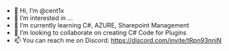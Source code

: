 - 👋 Hi, I’m @cent1x
- 👀 I’m interested in ...
- 🌱 I’m currently learning C#, AZURE, Sharepoint Management
- 💞️ I’m looking to collaborate on creating C# Code for Plugins
- 📫 You can reach me on Discord: https://discord.com/invite/tRpn93nnjN

<!---
cent1x/cent1x is a ✨ special ✨ repository because its `README.md` (this file) appears on your GitHub profile.
You can click the Preview link to take a look at your changes.
--->
